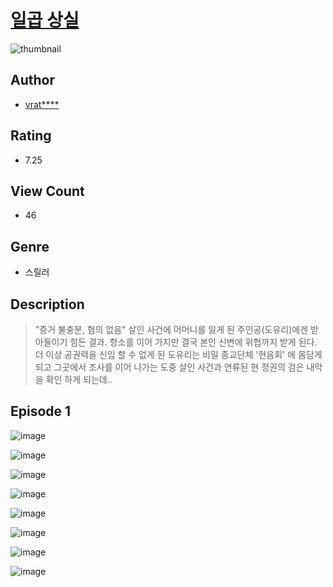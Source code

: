 # [일곱 상실](https://comic.naver.com/challenge/list?titleId=810728)
![thumbnail](https://image-comic.pstatic.net/user_contents_data/challenge_comic/2023/05/24/367040/upload_3546923576121700406_480x623.jpeg)

## Author
- [vrat****](https://comic.naver.com/artistTitle?id=367040)

## Rating
- 7.25

## View Count
- 46

## Genre
- 스릴러

## Description
> "증거 불충분, 혐의 없음" 살인 사건에 어머니를 잃게 된 주인공(도유리)에겐 받아들이기 힘든 결과. 항소를 이어 가지만 결국 본인 신변에 위협까지 받게 된다. 더 이상 공권력을 신임 할 수 없게 된 도유리는 비밀 종교단체 '현음회' 에 몸담게 되고 그곳에서 조사를 이어 나가는 도중 살인 사건과 연류된 현 정권의 검은 내막을 확인 하게 되는데..


## Episode 1
![image](https://image-comic.pstatic.net/user_contents_data/challenge_comic/2023/05/24/367040/upload_3990807428256051248.jpeg)

![image](https://image-comic.pstatic.net/user_contents_data/challenge_comic/2023/05/24/367040/upload_7233679549067835699.jpeg)

![image](https://image-comic.pstatic.net/user_contents_data/challenge_comic/2023/05/24/367040/upload_3545233613881815863.jpeg)

![image](https://image-comic.pstatic.net/user_contents_data/challenge_comic/2023/05/24/367040/upload_7306639824237388389.jpeg)

![image](https://image-comic.pstatic.net/user_contents_data/challenge_comic/2023/05/24/367040/upload_7291662255315825976.jpeg)

![image](https://image-comic.pstatic.net/user_contents_data/challenge_comic/2023/05/24/367040/upload_7378360964157628722.jpeg)

![image](https://image-comic.pstatic.net/user_contents_data/challenge_comic/2023/05/24/367040/upload_3559644939314869345.jpeg)

![image](https://image-comic.pstatic.net/user_contents_data/challenge_comic/2023/05/24/367040/upload_3559080872653174068.jpeg)
